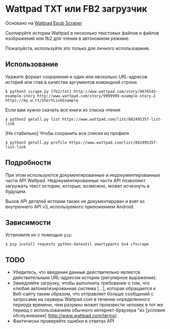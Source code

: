 # Wattpad TXT или FB2 загрузчик

Основано на [Wattpad Epub Scraper](https://github.com/de3sw2aq1/wattpad-ebook-scraper)

Скопируйте истории Wattpad в несколько текстовых файлов и файлов изображений или fb2 для чтения в автономном режиме.

Пожалуйста, используйте это только для личного использования.

## Использование

Укажите формат сохранения и один или несколько URL-адресов историй или глав в качестве аргументов командной строки.

```
$ python3 scrape.py [fb2/txt] http://www.wattpad.com/story/9876543-example-story http://www.wattpad.com/story/9999999-example-story-2 https://my.w.tt/ShortLinkExample
```

Если вам нужно скачать все книги из списка чтения

```
$ python3 getall.py list https://www.wattpad.com/list/882495357-list-link
```

[Не стабильно] Чтобы сохранить все списки из профиля

```
$ python3 getall.py profile https://www.wattpad.com/list/882495357-list-link
```

## Подробности

При этом используются документированные и недокументированные части API Wattpad. Недокументированные части API позволяют загружать текст истории, которые, возможно, может исчезнуть в будущем.

Вызов API деталей истории также не документирован и взят из внутреннего API v3, используемого приложением Android.

## Зависимости

Установите их с помощью `pip`:

```
$ pip install requests python-dateutil smartypants bs4 cfscrape
```

## TODO

* Убедитесь, что введение данные действительно является действительным URL-адресом истории (регулярное выражение).
* Замедляйте загрузку, чтобы выполнить требование о том, что «любая автоматизированная система [...], которая обращается к Веб-сайту таким образом, что отправляет больше сообщений с запросами на серверы Wattpad.com в течение определенного периода времени, чем разумно может произвести человек в тот же период с использованием обычного интернет-браузера "из [условия обслуживания] (http://www.wattpad.com/terms).
* Фактически проверяйте ошибки в ответах API
